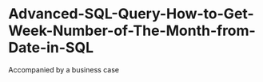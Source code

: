 # Advanced-SQL-Query-How-to-Get-Week-Number-of-The-Month-from-Date-in-SQL
Accompanied by a business case
